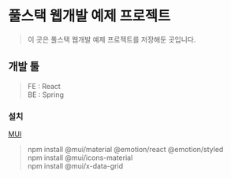 # 풀스택 웹개발 예제 프로젝트
> 이 곳은 풀스택 웹개발 예제 프로젝트를 저장해둔 곳입니다.
## 개발 툴
> FE : React<br/>
> BE : Spring
### 설치
[MUI](https://mui.com/)
> npm install @mui/material @emotion/react @emotion/styled<br/>
> npm install @mui/icons-material<br/>
> npm install @mui/x-data-grid
